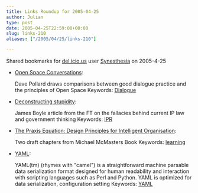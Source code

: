 ```yaml
---
title: Links Roundup for 2005-04-25
author: Julian
type: post
date: 2005-04-25T22:59:00+00:00
slug: links-210 
aliases: ["/2005/04/25/links-210"]

---
```

Shared bookmarks for [del.icio.us][1] user  [Synesthesia][2] on 2005-4-25

  * [Open Space Conversations][3]:
  
    Dave Pollard draws comparisons between good dialogue practice and the principles of Open Space Keywords: [Dialogue][4]
  * [Deconstructing stupidity][5]:
  
    James Boyle article from the FT on the fallacies behind current IP law and government thinking Keywords: [IPR][6]
  * [The Praxis Equation: Design Principles for Intelligent Organisation][7]:
  
    Two draft chapters from Michael McMasters Book Keywords: [learning][8]
  * [YAML][9]:
  
    YAML(tm) (rhymes with "camel") is a straightforward machine parsable data serialization format designed for human readability and interaction with scripting languages such as Perl and Python. YAML is optimized for data serialization, configuration setting Keywords: [YAML][10]

 [1]: https://del.icio.us/
 [2]: https://del.icio.us/synesthesia
 [3]: https://blogs.salon.com/0002007/2005/04/21.html#a1118 "https://blogs.salon.com/0002007/2005/04/21.html#a1118"
 [4]: https://del.icio.us/synesthesia/Dialogue
 [5]: https://news.ft.com/cms/s/39b697dc-b25e-11d9-bcc6-00000e2511c8.html "https://news.ft.com/cms/s/39b697dc-b25e-11d9-bcc6-00000e2511c8.html"
 [6]: https://del.icio.us/synesthesia/IPR
 [7]: https://www.co-i-l.com/coil/knowledge-garden/oi/books/odp/ "https://www.co-i-l.com/coil/knowledge-garden/oi/books/odp/"
 [8]: https://del.icio.us/synesthesia/learning
 [9]: https://www.yaml.org/ "https://www.yaml.org/"
 [10]: https://del.icio.us/synesthesia/YAML